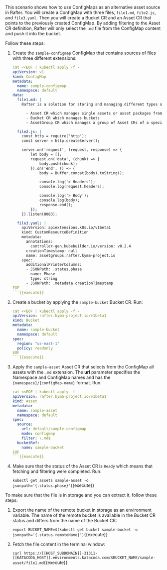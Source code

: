 This scenario shows how to use ConfigMaps as an alternative asset source in Rafter. You will create a ConfigMap with three files, `file1.md`, `file2.js`, and `file3.yaml`. Then you will create a Bucket CR and an Asset CR that points to the previously created ConfigMap. By adding filtering to the Asset CR definition, Rafter will only select the `.md` file from the ConfigMap content and push it into the bucket.

Follow these steps:

1. Create the `sample-configmap` ConfigMap that contains sources of files with three different extensions:

   ```yaml
   cat <<EOF | kubectl apply -f -
   apiVersion: v1
   kind: ConfigMap
   metadata:
     name: sample-configmap
     namespace: default
   data:
     file1.md: |
       Rafter is a solution for storing and managing different types of files called assets. It uses MinIO as object storage. The whole concept of Rafter relies on Kubernetes custom resources (CRs) managed by the Rafter Controller Manager. These CRs include:

         - Asset CR which manages single assets or asset packages from URLs or ConfigMaps
         - Bucket CR which manages buckets
         - AssetGroup CR which manages a group of Asset CRs of a specific type to make it easier to use and extract webhook information

     file2.js: |
       const http = require('http');
       const server = http.createServer();

       server.on('request', (request, response) => {
           let body = [];
           request.on('data', (chunk) => {
               body.push(chunk);
           }).on('end', () => {
               body = Buffer.concat(body).toString();

               console.log('> Headers');
               console.log(request.headers);

               console.log('> Body');
               console.log(body);
               response.end();
           });
       }).listen(8083);

     file3.yaml: |
       apiVersion: apiextensions.k8s.io/v1beta1
       kind: CustomResourceDefinition
       metadata:
         annotations:
           controller-gen.kubebuilder.io/version: v0.2.4
         creationTimestamp: null
         name: assetgroups.rafter.kyma-project.io
       spec:
         additionalPrinterColumns:
         - JSONPath: .status.phase
           name: Phase
           type: string
         - JSONPath: .metadata.creationTimestamp
   EOF
   ```{{execute}}

2. Create a bucket by applying the `sample-bucket` Bucket CR. Run:

   ```yaml
   cat <<EOF | kubectl apply -f -
   apiVersion: rafter.kyma-project.io/v1beta1
   kind: Bucket
   metadata:
     name: sample-bucket
     namespace: default
   spec:
     region: "us-east-1"
     policy: readonly
   EOF
   ```{{execute}}

3. Apply the `sample-asset` Asset CR that selects from the ConfigMap all assets with the `.md` extension. The **url** parameter specifies the Namespace and ConfigMap names and has the `{namespace}/{configMap-name}` format. Run:

   ```yaml
   cat <<EOF | kubectl apply -f -
   apiVersion: rafter.kyma-project.io/v1beta1
   kind: Asset
   metadata:
     name: sample-asset
     namespace: default
   spec:
     source:
       url: default/sample-configmap
       mode: configmap
       filter: \.md$
     bucketRef:
       name: sample-bucket
   EOF
   ```{{execute}}

4. Make sure that the status of the Asset CR is `Ready` which means that fetching and filtering were completed. Run:

   `kubectl get assets sample-asset -o jsonpath='{.status.phase}'`{{execute}}

To make sure that the file is in storage and you can extract it, follow these steps:

1. Export the name of the remote bucket in storage as an environment variable. The name of the remote bucket is available in the Bucket CR status and differs from the name of the Bucket CR:

   `export BUCKET_NAME=$(kubectl get bucket sample-bucket -o jsonpath='{.status.remoteName}')`{{execute}}

2. Fetch the file content in the terminal window:

   `curl https://[[HOST_SUBDOMAIN]]-31311-[[KATACODA_HOST]].environments.katacoda.com/$BUCKET_NAME/sample-asset/file1.md`{{execute}}
